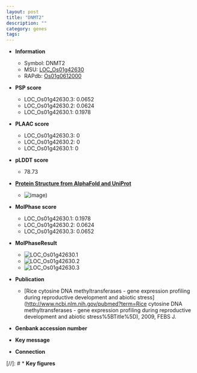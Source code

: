 ```yaml
---
layout: post
title: "DNMT2"
description: ""
category: genes
tags: 
---
```


* **Information**  
    + Symbol: DNMT2  
    + MSU: [LOC_Os01g42630](http://rice.plantbiology.msu.edu/cgi-bin/ORF_infopage.cgi?orf=LOC_Os01g42630)  
    + RAPdb: [Os01g0612000](http://rapdb.dna.affrc.go.jp/viewer/gbrowse_details/irgsp1?name=Os01g0612000)  

* **PSP score**  
    + LOC_Os01g42630.3: 0.0652 
    + LOC_Os01g42630.2: 0.0624 
    + LOC_Os01g42630.1: 0.1978 

* **PLAAC score**  
    + LOC_Os01g42630.3: 0 
    + LOC_Os01g42630.2: 0 
    + LOC_Os01g42630.1: 0 

* **pLDDT score**
    + 78.73

* **[Protein Structure from AlphaFold and UniProt](https://www.uniprot.org/uniprotkb/A0A0P0V598/entry#structure)**
    + ![image](https://ricepsp.github.io/images/A/AF-A0A0P0V598-F1.png))

* **MolPhase score**
    + LOC_Os01g42630.1: 0.1978
    + LOC_Os01g42630.2: 0.0624
    + LOC_Os01g42630.3: 0.0652

* **MolPhaseResult**
    + ![LOC_Os01g42630.1](https://ricepsp.github.io/pictures/LOC_Os01g/LOC_Os01g42630.1.png)
    + ![LOC_Os01g42630.2](https://ricepsp.github.io/pictures/LOC_Os01g/LOC_Os01g42630.2.png)
    + ![LOC_Os01g42630.3](https://ricepsp.github.io/pictures/LOC_Os01g/LOC_Os01g42630.3.png)

* **Publication**  
    + [Rice cytosine DNA methyltransferases - gene expression profiling during reproductive development and abiotic stress](http://www.ncbi.nlm.nih.gov/pubmed?term=Rice cytosine DNA methyltransferases - gene expression profiling during reproductive development and abiotic stress%5BTitle%5D), 2009, FEBS J.

* **Genbank accession number**  

* **Key message**  

* **Connection**  

[//]: # * **Key figures**  


